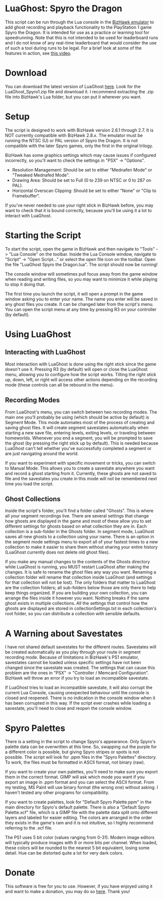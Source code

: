 # LuaGhost: Spyro the Dragon

This script can be run through the Lua console in the [BizHawk emulator](http://tasvideos.org/BizHawk.html) to add ghost recording and playback functionality to the PlayStation 1 game Spyro the Dragon. It is intended for use as a practice or learning tool for speedrunning. Note that this is not intended to be used for leaderboard runs and I do not know of any real-time leaderboard that would consider the use of such a tool during runs to be legal. For a brief look at some of the features in action, see [this video](https://youtu.be/Q8kLlcEh1C0).


# Download

You can download the latest version of LuaGhost [here](https://github.com/Piper1618/LuaGhost-for-Spyro-the-Dragon/releases/latest). Look for the LuaGhost_Spyro1.zip file and download it. I recommend extracting the .zip file into BizHawk's Lua folder, but you can put it wherever you want.

# Setup

The script is designed to work with BizHawk version 2.6.1 through 2.7. It is NOT currently compatible with BizHawk 2.8.x. The emulator must be running the NTSC (U) or PAL version of Spyro the Dragon. It is not compatible with the later Spyro games, only the first in the original trilogy.

BizHawk has some graphics settings which may cause issues if configured incorrectly, so you'll want to check the settings in "PSX" -> "Options".

- Resolution Management: Should be set to either "Mednafen Mode" or "Tweaked Mednafed Mode".
- Drawing Area: Should be set to Full (0 to 239 on NTSC or 0 to 287 on PAL).
- Horizontal Overscan Clipping: Should be set to either "None" or "Clip to Framebuffer".

If you've never needed to use your right stick in BizHawk before, you may want to check that it is bound correctly, because you'll be using it a lot to interact with LuaGhost.

# Starting the Script

To start the script, open the game in BizHawk and then navigate to "Tools" -> "Lua Console" on the toolbar.
Inside the Lua Console window, navigate to "Script" -> "Open Script..." or select the open file icon on the toolbar. Open the file "LuaGhost Spyro the Dragon.lua". The script should now be running!

The console window will sometimes pull focus away from the game window when reading and writing files, so you may want to minimize it while playing to stop it doing that.

The first time you launch the script, it will open a prompt in the game window asking you to enter your name. The name you enter will be saved in any ghost files you create. It can be changed later from the script's menu. You can open the script menu at any time by pressing R3 on your controller (by default).

# Using LuaGhost

## Interacting with LuaGhost

Most interaction with LuaGhost is done using the right stick since the game doesn't use it. Pressing R3 (by default) will open or close the LuaGhost menu, allowing you to configure how the script works. Tilting the right stick up, down, left, or right will access other actions depending on the recording mode (these controls can all be rebound in the menu).

## Recording Modes

From LuaGhost's menu, you can switch between two recording modes. The main one you'll probably be using (which should be active by default) is Segment Mode. This mode automates most of the process of creating and saving ghost files. It will create segment savestates automatically when starting a new save file, entering levels, exiting levels, or traveling between homeworlds. Whenever you end a segment, you will be prompted to save the ghost (by pressing the right stick up by default). This is needed because LuaGhost can't tell whether you've successfully completed a segment or are just navigating around the world.

If you want to experiment with specific movement or tricks, you can switch to Manual Mode. This allows you to create a savestate anywhere you want and record a ghost starting from it. Currently, these ghosts are not saved to file and the savestates you create in this mode will not be remembered next time you load the script.

## Ghost Collections

Inside the script's folder, you'll find a folder called "Ghosts". This is where all your segment recordings live. There are several settings that change how ghosts are displayed in the game and most of these allow you to set different settings for ghosts based on what collection they are in. Each collection is a sub-folder in the Ghosts folder. In segment mode, LuaGhost saves all new ghosts to a collection using your name. There is an option in the segment mode settings menu to export all of your fastest times to a new collection to make it easier to share them without sharing your entire history (LuaGhost currently does not delete old ghost files).

If you make any manual changes to the contents of the Ghosts directory while LuaGhost is running, you MUST restart LuaGhost after making the changes. It is safe to rename the ghost files any way you want. Renaming a collection folder will rename that collection inside LuaGhost (and settings for that collection will not be lost). The only folders that matter to LuaGhost are the collection folders; all sub-folders below those are only there to help keep things organized. If you are building your own collection, you can arrange the files inside it however you want. Nothing breaks if the same ghost exists in multiple collections. All the settings that control how the ghosts are displayed are stored in collectionSettings.txt in each collection's root folder, so you can distribute a collection with sensible defaults.

# A Warning about Savestates

I have not shared default savestates for the different routes. Savestates will be created automatically as you play through your route in segment recording mode. Because of limitations in BizHawk's PS1 emulator, savestates cannot be loaded unless specific settings have not been changed since the savestate was created. The settings that can cause this problem are the ones in "PSX" -> "Controller / Memcard Configuration". BizHawk will throw an error if you try to load an incompatible savestate.

If LuaGhost tries to load an incompatible savestate, it will also corrupt the current Lua Console, causing unexpected behaviour until the console is closed and reopened. There is no indication in the console window when it has been corrupted in this way. If the script ever crashes while loading a savestate, you'll need to close and reopen the console window.

# Spyro Palettes

There is a setting in the script to change Spyro's appearance. Only Spyro's palette data can be overwritten at this time. So, swapping out the purple for a different color is possible, but giving Spyro stripes or spots is not possible. The script will look for .ppm files in the "Spyro Palettes" directory. To work, the files must be formatted in ASCII format, not binary (raw).

If you want to create your own palettes, you'll need to make sure you export them in the correct format. GIMP will ask which mode you want if you export an image in .ppm format and you can select the ASCII format. From my testing, MS Paint will use binary format (the wrong one) without asking. I haven't tested any other programs for compatibility.

If you want to create palettes, look for "Default Spyro Palette.ppm" in the main directory for Spyro's default palette. There is also a "Default Spyro Palette.xcf" file, which is a GIMP file with the palette data split onto different layers and labeled for easier editing. The colors are arranged in the order they exists in the game's ram and it is not intuitive, so I highly recommend referring to the .xcf file.

The PS1 uses 5 bit color (values ranging from 0-31). Modern image editors will typically produce images with 8 or more bits per channel. When loaded, these colors will be rounded to the nearest 5 bit equivalent, losing some detail. Hue can be distorted quite a lot for very dark colors.

# Donate

This software is free for you to use. However, if you have enjoyed using it and want to make a donation, you may do so [here](https://www.paypal.com/donate/?hosted_button_id=UG7BDNLT8F8D6). Thank you!
